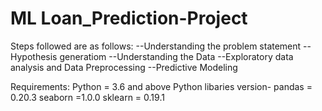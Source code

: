 # ML Loan_Prediction-Project
Steps followed are as follows:
--Understanding the problem statement
--Hypothesis generatiom
--Understanding the Data
--Exploratory data analysis and Data Preprocessing
--Predictive Modeling

Requirements:
Python = 3.6 and above
Python libaries version-
pandas = 0.20.3
seaborn =1.0.0
sklearn = 0.19.1
